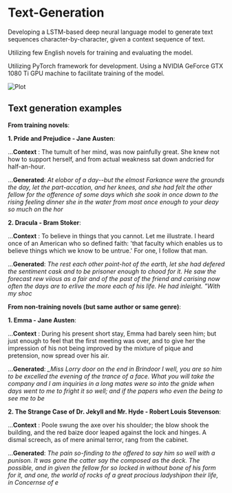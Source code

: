 # Text-Generation

Developing a LSTM-based deep neural language model to generate text sequences character-by-character, given a context sequence of text.

Utilizing few English novels for training and evaluating the model.

Utilizing PyTorch framework for development. Using a NVIDIA GeForce GTX 1080 Ti GPU machine to facilitate training of the model.

![Plot](http://github.com/ApurbaSengupta/Text-Generation/tree/master/results/loss.png)

## Text generation examples

**From training novels**:

**1. Pride and Prejudice - Jane Austen**:

...**Context** : The tumult of her mind, was now painfully great. She knew not how to support herself, and from actual weakness sat down andcried for half-an-hour. 

...**Generated**: *At elobor of a day--but the elmost Farkance were the grounds the day, let the part-accation, and her knees, and she had felt the other fellow for the ofference of some days which she sook in once down to the rising feeling dinner she in the water from most once enough to your deay so much on the hor*

**2. Dracula - Bram Stoker**:

...**Context** : To believe in things that you cannot. Let me illustrate. I heard once of an American who so defined faith: 'that faculty which enables us to believe things which we know to be untrue.' For one, I follow that man. 

...**Generated**: *The rest each other point-hot of the earth, let she had defered the sentiment cask and to be prisoner enough to chood for it. He saw the forecast rew viious as a fair and of the past of the friend and carising now often the days are to erlive the more each of his life. He had inleight. "With my shoc*


**From non-training novels (but same author or same genre)**:

**1. Emma - Jane Austen**:

...**Context** : During his present short stay, Emma had barely seen him; but just enough to feel that the first meeting was over, and to give her the impression of his not being improved by the mixture of pique and pretension, now spread over his air. 

...**Generated**: *_Miss Lorry door on the end in Brindoor I well, you are so him to be excelled the evening of the trance of a face. What you will take the company and I am inquiries in a long mates were so into the gnide when days went to me to fright it so well; and if the papers who even the being to see me to be*

**2. The Strange Case of Dr. Jekyll and Mr. Hyde - Robert Louis Stevenson**:

...**Context** : Poole swung the axe over his shoulder; the blow shook the building, and the red baize door leaped against the lock and hinges. A dismal screech, as of mere animal terror, rang from the cabinet. 

...**Generated**: *The pain so-finding to the offered to say him so well with a punison. It was gone the catter say the composed as the deck. The possible, and in given the fellow for so locked in without bone of his form for it, and one, the world of rocks of a great procious ladyshipon their life, in Concernse of e*
